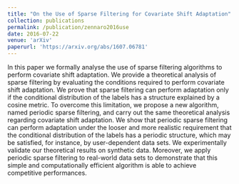 ```yaml
---
title: "On the Use of Sparse Filtering for Covariate Shift Adaptation"
collection: publications
permalink: /publication/zennaro2016use
date: 2016-07-22
venue: 'arXiv'
paperurl: 'https://arxiv.org/abs/1607.06781'
---
```


In this paper we formally analyse the use of sparse filtering algorithms to perform covariate shift adaptation. We provide a theoretical analysis of sparse filtering by evaluating the conditions required to perform covariate shift adaptation. We prove that sparse filtering can perform adaptation only if the conditional distribution of the labels has a structure explained by a cosine metric. To overcome this limitation, we propose a new algorithm, named periodic sparse filtering, and carry out the same theoretical analysis regarding covariate shift adaptation. We show that periodic sparse filtering can perform adaptation under the looser and more realistic requirement that the conditional distribution of the labels has a periodic structure, which may be satisfied, for instance, by user-dependent data sets. We experimentally validate our theoretical results on synthetic data. Moreover, we apply periodic sparse filtering to real-world data sets to demonstrate that this simple and computationally efficient algorithm is able to achieve competitive performances.